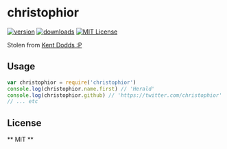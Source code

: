 # christophior

[![version](https://img.shields.io/npm/v/christophior.svg?style=flat-square)](http://npm.im/christophior)
[![downloads](https://img.shields.io/npm/dm/christophior.svg?style=flat-square)](http://npm-stat.com/charts.html?package=christophior&from=2016-03-23)
[![MIT License](https://img.shields.io/npm/l/christophior.svg?style=flat-square)](http://opensource.org/licenses/MIT)

Stolen from [Kent Dodds :P](https://github.com/kentcdodds/npm-kentcdodds/)

## Usage

```javascript
var christophior = require('christophior')
console.log(christophior.name.first) // 'Herald'
console.log(christophior.github) // 'https://twitter.com/christophior'
// ... etc
```

## License
** MIT **